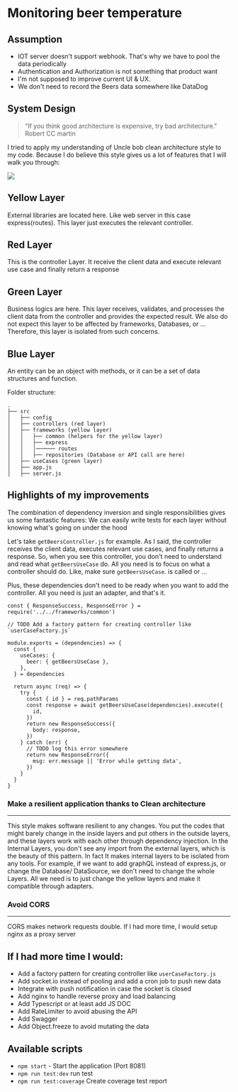 # Monitoring beer temperature

## Assumption
- IOT server doesn't support webhook. That's why we have to pool the data periodically
- Authentication and Authorization is not something that product want
- I'm not supposed to improve current UI & UX. 
- We don't need to record the Beers data somewhere like DataDog


## System Design 
> “If you think good architecture is expensive, try bad architecture." Robert CC martin

I tried to apply my understanding of Uncle bob clean architecture style to my code. Because I do believe this style gives us a lot of features that I will walk you through:

![](https://miro.medium.com/max/1400/1*phecRia6It8AnwlFjhjx2w.jpeg)

## Yellow Layer
External libraries are located here. Like web server in this case express(routes). This layer just executes the relevant controller.

## Red Layer
This is the controller Layer. It receive the client data and execute relevant use case and finally return a response

## Green Layer
Business logics are here. This layer receives, validates, and processes the client data from the controller and provides the expected result. We also do not expect this layer to be affected by frameworks, Databases, or ... Therefore, this layer is isolated from such concerns.

## Blue Layer
An entity can be an object with methods, or it can be a set of data structures and function.

Folder structure:
```
.
├── src
│   ├── config
│   ├── controllers (red layer)
│   ├── frameworks (yellow layer)
│   │   ├── common (helpers for the yellow layer)
│   │   ├── express
│   │   │────── routes 
│   │   ├── repositories (Database or API call are here)
│   ├── useCases (green layer)
│   ├── app.js
│   ├── server.js
```


## Highlights of my improvements 
The combination of dependency inversion and single responsibilities gives us some fantastic features:
We can easily write tests for each layer without knowing what's going on under the hood

Let's take `getBeersController.js` for example. As I said, the controller receives the client data, executes relevant use cases, and finally returns a response. So, when you see this controller, you don't need to understand and read what `getBeersUseCase` do. All you need is to focus on what a controller should do. Like, make sure `getBeersUseCase`. is called or ...

Plus, these dependencies don't need to be ready when you want to add the controller. All you need is just an adapter, and that's it. 
```
const { ResponseSuccess, ResponseError } = require('../../frameworks/common')

// TODO Add a factory pattern for creating controller like `userCaseFactory.js`

module.exports = (dependencies) => {
  const {
    useCases: {
      beer: { getBeersUseCase },
    },
  } = dependencies

  return async (req) => {
    try {
      const { id } = req.pathParams
      const response = await getBeersUseCase(dependencies).execute({
        id,
      })
      return new ResponseSuccess({
        body: response,
      })
    } catch (err) {
      // TODO log this error somewhere
      return new ResponseError({
        msg: err.message || 'Error while getting data',
      })
    }
  }
}
```

### Make a resilient application thanks to Clean architecture
---
This style makes software resilient to any changes. You put the codes that might barely change in the inside layers and put others in the outside layers, and these layers work with each other through dependency injection. 
In the Internal Layers, you don't see any import from the external layers, which is the beauty of this pattern. In fact It makes internal layers to be isolated from any tools. For example, if we want to add graphQL instead of express.js, or change the Database/ DataSource, we don't need to change the whole Layers. All we need is to just change the yellow layers and make it compatible through adapters.
 

### Avoid CORS 
---
CORS makes network requests double. If I had more time, I would setup nginx as a proxy server

## If I had more time I would:
- Add a factory pattern for creating controller like `userCaseFactory.js`
- Add socket.io instead of pooling and add a cron job to push new data
- Integrate with push notification in case the socket is closed
- Add nginx to handle reverse proxy and load balancing
- Add Typescript or at least add JS DOC
- Add RateLimiter to avoid abusing the API
- Add Swagger
- Add Object.freeze to avoid mutating the data



## Available scripts

- `npm start` - Start the application (Port 8081)
- `npm run test:dev` run test
- `npm run test:coverage` Create coverage test report

